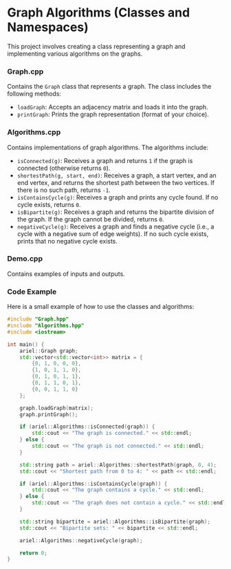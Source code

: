 # Graph Algorithms (Classes and Namespaces)

This project involves creating a class representing a graph and implementing various algorithms on the graphs.

### Graph.cpp

Contains the `Graph` class that represents a graph. The class includes the following methods:

- `loadGraph`: Accepts an adjacency matrix and loads it into the graph.
- `printGraph`: Prints the graph representation (format of your choice).

### Algorithms.cpp

Contains implementations of graph algorithms. The algorithms include:

- `isConnected(g)`: Receives a graph and returns `1` if the graph is connected (otherwise returns `0`).
- `shortestPath(g, start, end)`: Receives a graph, a start vertex, and an end vertex, and returns the shortest path between the two vertices. If there is no such path, returns `-1`.
- `isContainsCycle(g)`: Receives a graph and prints any cycle found. If no cycle exists, returns `0`.
- `isBipartite(g)`: Receives a graph and returns the bipartite division of the graph. If the graph cannot be divided, returns `0`.
- `negativeCycle(g)`: Receives a graph and finds a negative cycle (i.e., a cycle with a negative sum of edge weights). If no such cycle exists, prints that no negative cycle exists.

### Demo.cpp

Contains examples of inputs and outputs.

### Code Example

Here is a small example of how to use the classes and algorithms:

```cpp
#include "Graph.hpp"
#include "Algorithms.hpp"
#include <iostream>

int main() {
    ariel::Graph graph;
    std::vector<std::vector<int>> matrix = {
        {0, 1, 0, 0, 0},
        {1, 0, 1, 1, 0},
        {0, 1, 0, 1, 1},
        {0, 1, 1, 0, 1},
        {0, 0, 1, 1, 0}
    };

    graph.loadGraph(matrix);
    graph.printGraph();

    if (ariel::Algorithms::isConnected(graph)) {
        std::cout << "The graph is connected." << std::endl;
    } else {
        std::cout << "The graph is not connected." << std::endl;
    }

    std::string path = ariel::Algorithms::shortestPath(graph, 0, 4);
    std::cout << "Shortest path from 0 to 4: " << path << std::endl;

    if (ariel::Algorithms::isContainsCycle(graph)) {
        std::cout << "The graph contains a cycle." << std::endl;
    } else {
        std::cout << "The graph does not contain a cycle." << std::endl;
    }

    std::string bipartite = ariel::Algorithms::isBipartite(graph);
    std::cout << "Bipartite sets: " << bipartite << std::endl;

    ariel::Algorithms::negativeCycle(graph);

    return 0;
}